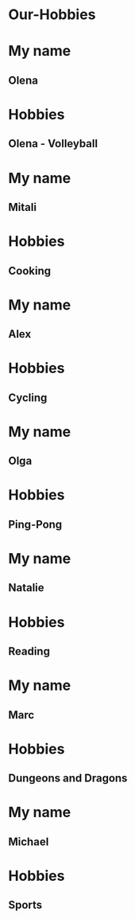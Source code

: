 # Our-Hobbies

# My name
## Olena
# Hobbies
## Olena - Volleyball
# My name
## Mitali
# Hobbies
## Cooking
# My name
## Alex
# Hobbies
## Cycling
# My name
## Olga
# Hobbies
## Ping-Pong
# My name
## Natalie
# Hobbies
## Reading
# My name
## Marc
# Hobbies
## Dungeons and Dragons
# My name
## Michael
# Hobbies
## Sports
